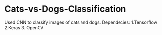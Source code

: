 # Cats-vs-Dogs-Classification
Used CNN to classify images of cats and dogs.
Dependecies:
1.Tensorflow
2.Keras
3. OpenCV
